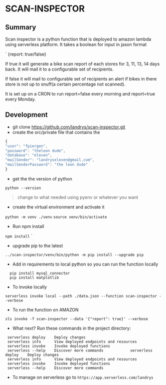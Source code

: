 # SCAN-INSPECTOR
## Summary
Scan inspector is a python function that is deployed to amazon lambda using serverless platform. It takes a boolean for input in jason format

` {report: true/false}

If true it will generate a bike scan report of each stores for 3, 11, 13, 14 days back. It will mail it to a configurable set of recipients.

If false it will mail to configurable set of recipients an alert if bikes in there store is not up to snuff(a certain percentage not scanned).

It is set up on a CRON to run report=false every morning and report=true every Monday.

## Development

- git clone https://github.com/landrys/scan-inspector.git
- create the src/private file that contains the

```javascript
{
"user": "fpiergen",
"password": "theleon dude",
"database": "eleven", 
"mailSender": "landryseleven@gmail.com",
"mailSenderPassword": "the leon dude" 
}
```
       	
- get the the version of python 

`python --version`
>change to what needed using pyenv or whatever you want

- create the virtual environment and activate it

`python -m venv ./venv`
`source venv/bin/activate`

- Run npm install

`npm install`
`
- upgrade pip to the latest

`../scan-inspector/venv/bin/python -m pip install --upgrade pip`

- Add in requirements to local python so you can run the function locally

```
  pip install mysql_connector
  pip install matplotlib
```
- To invoke locally

`serverless invoke local --path ./data.json --function scan-inspector --verbose`

- To run the function on AMAZON

`sls invoke -f scan-inspector --data '{"report": true}' --verbose`

- What next?  Run these commands in the project directory:

```
 serverless deploy    Deploy changes
 serverless info      View deployed endpoints and resources
 serverless invoke    Invoke deployed functions
 serverless --help    Discover more commands            serverless deploy    Deploy changes
 serverless info      View deployed endpoints and resources
 serverless invoke    Invoke deployed functions
 serverless --help    Discover more commands
```

- To manage on serverless go to 
`https://app.serverless.com/landrys` 
